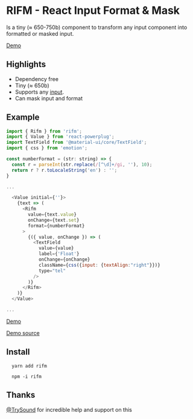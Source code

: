 # RIFM - React Input Format & Mask

Is a tiny (≈ 650-750b) component to transform any input component
into formatted or masked input.

[Demo](https://istarkov.github.io/rifm/docs-readme)

## Highlights

- Dependency free
- Tiny (≈ 650b)
- Supports any [input](https://istarkov.github.io/rifm/docs-readme#material-ui).
- Can mask input and format

## Example

```javascript
import { Rifm } from 'rifm';
import { Value } from 'react-powerplug';
import TextField from '@material-ui/core/TextField';
import { css } from 'emotion';

const numberFormat = (str: string) => {
  const r = parseInt(str.replace(/[^\d]+/gi, ''), 10);
  return r ? r.toLocaleString('en') : '';
}

...

  <Value initial={''}>
    {text => (
      <Rifm
        value={text.value}
        onChange={text.set}
        format={numberFormat}
      >
        {({ value, onChange }) => (
          <TextField
            value={value}
            label={'Float'}
            onChange={onChange}
            className={css({input: {textAlign:"right"}})}
            type="tel"
          />
        )}
      </Rifm>
    )}
  </Value>

...
```

[Demo](https://istarkov.github.io/rifm/docs-readme)

[Demo source](https://github.com/istarkov/rifm/blob/master/docs/readme.mdx)

## Install

```shell
  yarn add rifm
```

```shell
  npm -i rifm
```

## Thanks

[@TrySound](https://github.com/TrySound) for incredible help and support on this
